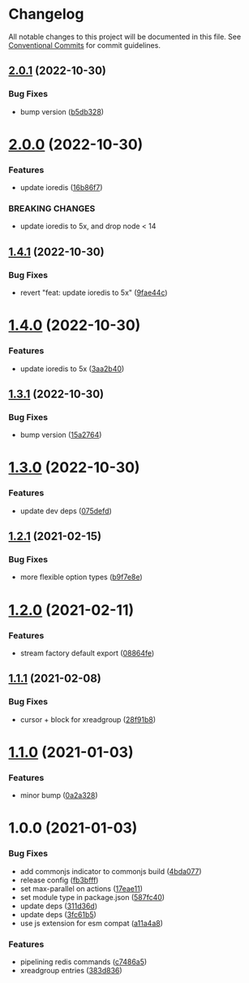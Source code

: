 # Changelog

All notable changes to this project will be documented in this file. See
[Conventional Commits](https://conventionalcommits.org) for commit guidelines.

## [2.0.1](https://github.com/calebboyd/redis-x-stream/compare/v2.0.0...v2.0.1) (2022-10-30)


### Bug Fixes

* bump version ([b5db328](https://github.com/calebboyd/redis-x-stream/commit/b5db328e7585865e1b570972287740ecfd7a5ca7))

# [2.0.0](https://github.com/calebboyd/redis-x-stream/compare/v1.4.1...v2.0.0) (2022-10-30)


### Features

* update ioredis ([16b86f7](https://github.com/calebboyd/redis-x-stream/commit/16b86f7e2b716dbd77b95f5fd974a85971c80d77))


### BREAKING CHANGES

* update ioredis to 5x, and drop node < 14

## [1.4.1](https://github.com/calebboyd/redis-x-stream/compare/v1.4.0...v1.4.1) (2022-10-30)


### Bug Fixes

* revert "feat: update ioredis to 5x" ([9fae44c](https://github.com/calebboyd/redis-x-stream/commit/9fae44cfe1808eae24beeffd8fed99bd9494d1d6))

# [1.4.0](https://github.com/calebboyd/redis-x-stream/compare/v1.3.1...v1.4.0) (2022-10-30)


### Features

* update ioredis to 5x ([3aa2b40](https://github.com/calebboyd/redis-x-stream/commit/3aa2b40e396661fac7600dadcbf97374260fb3d5))

## [1.3.1](https://github.com/calebboyd/redis-x-stream/compare/v1.3.0...v1.3.1) (2022-10-30)


### Bug Fixes

* bump version ([15a2764](https://github.com/calebboyd/redis-x-stream/commit/15a2764b58fb61346d6e46a9c083a8271a25e2fc))

# [1.3.0](https://github.com/calebboyd/redis-x-stream/compare/v1.2.1...v1.3.0) (2022-10-30)


### Features

* update dev deps ([075defd](https://github.com/calebboyd/redis-x-stream/commit/075defd077fc21441f97b24bb9a559710ad7d52a))

## [1.2.1](https://github.com/calebboyd/redis-x-stream/compare/v1.2.0...v1.2.1) (2021-02-15)


### Bug Fixes

* more flexible option types ([b9f7e8e](https://github.com/calebboyd/redis-x-stream/commit/b9f7e8e30e3a1c03d5b66bc1e5803dfebea31463))

# [1.2.0](https://github.com/calebboyd/redis-x-stream/compare/v1.1.1...v1.2.0) (2021-02-11)


### Features

* stream factory default export ([08864fe](https://github.com/calebboyd/redis-x-stream/commit/08864fe0601cda28af1af970afbc3393dcf435a3))

## [1.1.1](https://github.com/calebboyd/redis-x-stream/compare/v1.1.0...v1.1.1) (2021-02-08)


### Bug Fixes

* cursor + block for xreadgroup ([28f91b8](https://github.com/calebboyd/redis-x-stream/commit/28f91b88329ab953e83336e4dd8f33f53452bf84))

# [1.1.0](https://github.com/calebboyd/redis-x-stream/compare/v1.0.0...v1.1.0) (2021-01-03)


### Features

* minor bump ([0a2a328](https://github.com/calebboyd/redis-x-stream/commit/0a2a32887fe9e4f8240acc4fe7a06bfdb8b2f4be))

# 1.0.0 (2021-01-03)


### Bug Fixes

* add commonjs indicator to commonjs build ([4bda077](https://github.com/calebboyd/redis-x-stream/commit/4bda0773c41c2e1420adce67df32bb1c4af7ec16))
* release config ([fb3bfff](https://github.com/calebboyd/redis-x-stream/commit/fb3bfffa1555f0ce045e00287456da8bb2fad4e8))
* set max-parallel on actions ([17eae11](https://github.com/calebboyd/redis-x-stream/commit/17eae113161509e120f8a9881132a9bc8e879467))
* set module type in package.json ([587fc40](https://github.com/calebboyd/redis-x-stream/commit/587fc402669438401a756cea75046f6c112ebe55))
* update deps ([311d36d](https://github.com/calebboyd/redis-x-stream/commit/311d36da932be38f85045923fad43dc46c647cd0))
* update deps ([3fc61b5](https://github.com/calebboyd/redis-x-stream/commit/3fc61b5da6d369c807e29b810f869b8391beceba))
* use js extension for esm compat ([a11a4a8](https://github.com/calebboyd/redis-x-stream/commit/a11a4a824b35c48eebed33c6c037ab541cb38b6a))


### Features

* pipelining redis commands ([c7486a5](https://github.com/calebboyd/redis-x-stream/commit/c7486a510e07b6606388c25fd6ec549d18c6e179))
* xreadgroup entries ([383d836](https://github.com/calebboyd/redis-x-stream/commit/383d8363cca19f42e96364f60142b1cce57f405b))
